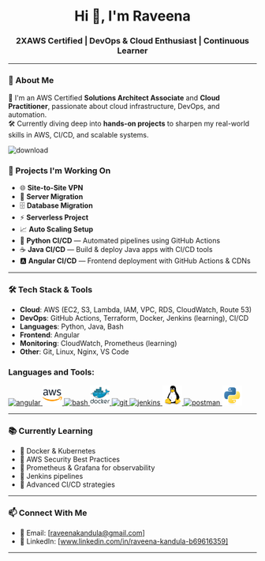<!-- GitHub Profile README -->

<h1 align="center">Hi 👋, I'm Raveena</h1>
<h3 align="center">2XAWS Certified | DevOps & Cloud Enthusiast | Continuous Learner</h3>

---

### 🌟 About Me

🚀 I'm an AWS Certified **Solutions Architect Associate** and **Cloud Practitioner**, passionate about cloud infrastructure, DevOps, and automation.  
🛠️ Currently diving deep into **hands-on projects** to sharpen my real-world skills in AWS, CI/CD, and scalable systems.


![download](https://github.com/user-attachments/assets/3f9cc7cd-ac8f-4b46-80ab-1ebaef0eb70c)

                                                                  
### 🔧 Projects I'm Working On

- 🌐 **Site-to-Site VPN** 
- 🔄 **Server Migration**   
- 🗄️ **Database Migration** 
- ⚡ **Serverless Project** 
- 📈 **Auto Scaling Setup**  
- 🐍 **Python CI/CD** — Automated pipelines using GitHub Actions 
- ☕ **Java CI/CD** — Build & deploy Java apps with CI/CD tools  
- 🅰️ **Angular CI/CD** — Frontend deployment with GitHub Actions & CDNs

---

### 🛠️ Tech Stack & Tools

- **Cloud**: AWS (EC2, S3, Lambda, IAM, VPC, RDS, CloudWatch, Route 53)
- **DevOps**: GitHub Actions, Terraform, Docker, Jenkins (learning), CI/CD
- **Languages**: Python, Java, Bash
- **Frontend**: Angular
- **Monitoring**: CloudWatch, Prometheus (learning)
- **Other**: Git, Linux, Nginx, VS Code

<h3 align="left">Languages and Tools:</h3>
<p align="left"> <a href="https://angular.io" target="_blank" rel="noreferrer"> <img src="https://angular.io/assets/images/logos/angular/angular.svg" alt="angular" width="40" height="40"/> </a> <a href="https://aws.amazon.com" target="_blank" rel="noreferrer"> <img src="https://raw.githubusercontent.com/devicons/devicon/master/icons/amazonwebservices/amazonwebservices-original-wordmark.svg" alt="aws" width="40" height="40"/> </a> <a href="https://www.gnu.org/software/bash/" target="_blank" rel="noreferrer"> <img src="https://www.vectorlogo.zone/logos/gnu_bash/gnu_bash-icon.svg" alt="bash" width="40" height="40"/> </a> <a href="https://www.docker.com/" target="_blank" rel="noreferrer"> <img src="https://raw.githubusercontent.com/devicons/devicon/master/icons/docker/docker-original-wordmark.svg" alt="docker" width="40" height="40"/> </a> <a href="https://git-scm.com/" target="_blank" rel="noreferrer"> <img src="https://www.vectorlogo.zone/logos/git-scm/git-scm-icon.svg" alt="git" width="40" height="40"/> </a> <a href="https://www.jenkins.io" target="_blank" rel="noreferrer"> <img src="https://www.vectorlogo.zone/logos/jenkins/jenkins-icon.svg" alt="jenkins" width="40" height="40"/> </a> <a href="https://www.linux.org/" target="_blank" rel="noreferrer"> <img src="https://raw.githubusercontent.com/devicons/devicon/master/icons/linux/linux-original.svg" alt="linux" width="40" height="40"/> </a> <a href="https://postman.com" target="_blank" rel="noreferrer"> <img src="https://www.vectorlogo.zone/logos/getpostman/getpostman-icon.svg" alt="postman" width="40" height="40"/> </a> <a href="https://www.python.org" target="_blank" rel="noreferrer"> <img src="https://raw.githubusercontent.com/devicons/devicon/master/icons/python/python-original.svg" alt="python" width="40" height="40"/> </a> </p>


---

### 📚 Currently Learning

- 🐳 Docker & Kubernetes  
- 🔐 AWS Security Best Practices  
- 🔧 Prometheus & Grafana for observability  
- 🔄 Jenkins pipelines  
- 🚀 Advanced CI/CD strategies

---

### 📫 Connect With Me

- 📧 Email: [raveenakandula@gmail.com]  
- 💼 LinkedIn: [www.linkedin.com/in/raveena-kandula-b69616359]  


---

<p align="center">
  <img src="https://github-readme-stats.vercel.app/api?username=
